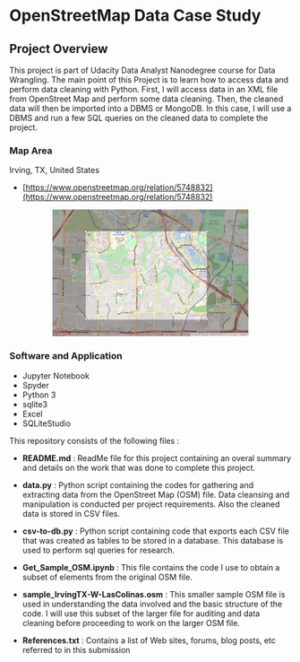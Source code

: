 # OpenStreetMap Data Case Study

## Project Overview
This project is part of Udacity Data Analyst Nanodegree course for Data Wrangling. The main point of this Project is to learn how to access data and perform 
data cleaning with Python. First, I will access data in an XML file from OpenStreet Map and perform some data cleaning. Then, the cleaned data will then be imported 
into a DBMS or MongoDB. In this case, I will use a DBMS and run a few SQL queries on the cleaned data to complete the project.


### Map Area
Irving, TX, United States

- [https://www.openstreetmap.org/relation/5748832](https://www.openstreetmap.org/relation/5748832)

<p align="center">
  <img src=images/IrvingTX-W-LasColinas-area.png alt="LasColinas-area-IrvingTX" style="width: 350px;" style="height: 350px;" />
</p>


### Software and Application
- Jupyter Notebook
- Spyder
- Python 3
- sqlite3
- Excel
- SQLiteStudio


This repository consists of the following files : 

- __README.md__ : ReadMe file for this project containing an overal summary and details on the work that was done to complete this project.

- __data.py__ : Python script containing the codes for gathering and extracting data from the OpenStreet Map (OSM) file. Data cleansing and manipulation is conducted per project 
requirements. Also the cleaned data is stored in CSV files.

- __csv-to-db.py__ : Python script containing code that exports each CSV file that was created as tables to be stored in a database. This database
is used to perform sql queries for research.

- __Get_Sample_OSM.ipynb__ : This file contains the code I use to obtain a subset of elements from the original OSM file.

- __sample_IrvingTX-W-LasColinas.osm__ : This smaller sample OSM file is used in understanding the data involved and the basic structure of the code.
I will use this subset of the larger file for auditing and data cleaning before proceeding to work on the larger OSM file.

- __References.txt__ : Contains a list of Web sites, forums, blog posts, etc referred to in this submission